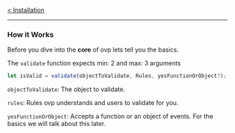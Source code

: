 [< Installation](installation.md)
___

### How it Works
Before you dive into the **core** of ovp lets tell you the basics.

The `validate` function expects min: 2 and max: 3 arguments

```javascript
let isValid = validate(objectToValidate, Rules, yesFunctionOrObject?);
```

`objectToValidate`: The object to validate.

`rules`: Rules ovp understands and users to validate for you.

`yesFunctionOrObject`: Accepts a function or an object of events. 
For the basics we will talk about this later.